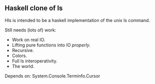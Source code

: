 
## Haskell clone of ls ##

Hls is intended to be a haskell implementation of the unix ls command.

Still needs (lots of) work:
 - Work on real IO.
 - Lifting pure functions into IO *properly*.
 - Recursive.
 - Colors.
 - Full ls interoperativity.
 - The world.

Depends on:
System.Console.Terminfo.Cursor


